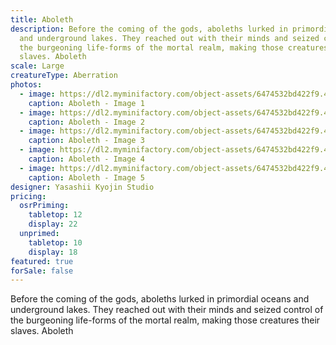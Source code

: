 ```yaml
---
title: Aboleth
description: Before the coming of the gods, aboleths lurked in primordial oceans
  and underground lakes. They reached out with their minds and seized control of
  the burgeoning life-forms of the mortal realm, making those creatures their
  slaves. Aboleth
scale: Large
creatureType: Aberration
photos:
  - image: https://dl2.myminifactory.com/object-assets/6474532bd422f9.45887067/images/720X720-aboleth-01-ps.jpg
    caption: Aboleth - Image 1
  - image: https://dl2.myminifactory.com/object-assets/6474532bd422f9.45887067/images/720X720-aboleth-01-b.jpg
    caption: Aboleth - Image 2
  - image: https://dl2.myminifactory.com/object-assets/6474532bd422f9.45887067/images/720X720-aboleth-01-c.jpg
    caption: Aboleth - Image 3
  - image: https://dl2.myminifactory.com/object-assets/6474532bd422f9.45887067/images/720X720-aboleth-01-scale.jpg
    caption: Aboleth - Image 4
  - image: https://dl2.myminifactory.com/object-assets/6474532bd422f9.45887067/images/230X230-482589849-1162615318895406-4869521360611891977-n.67d1ccef05414-67d1cd42d9f5d.jpg
    caption: Aboleth - Image 5
designer: Yasashii Kyojin Studio
pricing:
  osrPriming:
    tabletop: 12
    display: 22
  unprimed:
    tabletop: 10
    display: 18
featured: true
forSale: false
---
```


Before the coming of the gods, aboleths lurked in primordial oceans and underground lakes. They reached out with their minds and seized control of the burgeoning life-forms of the mortal realm, making those creatures their slaves. Aboleth
